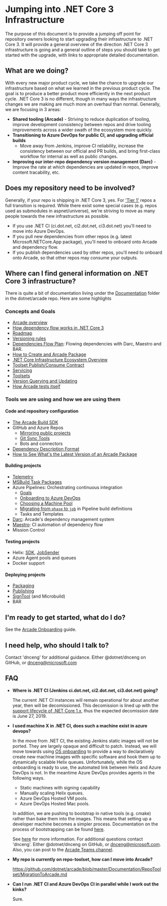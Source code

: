 # Jumping into .NET Core 3 Infrastructure

The purpose of this document is to provide a jumping off point for repository
owners looking to start upgrading their infrastructure to .NET Core 3. It will
provide a general overview of the direction .NET Core 3 infrastructure is going
and a general outline of steps you should take to get started with the upgrade,
with links to appropriate detailed documentation.

## What are we doing?

With every new major product cycle, we take the chance to upgrade our
infrastructure based on what we learned in the previous product cycle. The goal
is to produce a better product more efficiently in the next product cycle.  .NET
Core 3 is no different, though in many ways the infrastructure changes we are
making are much more an overhaul than normal.  Generally, we are focusing in 3
areas:
- **Shared tooling (Arcade)** - Striving to reduce duplication of tooling,
  improve development consistency between repos and drive tooling improvements
  across a wider swath of the ecosystem more quickly.
- **Transitioning to Azure DevOps for public CI, and upgrading official builds**
  - Move away from Jenkins, improve CI reliability, increase the consistency
  between our official and PR builds, and bring first-class workflow for
  internal as well as public changes.
- **Improving our inter-repo dependency version management (Darc)** - Improve
  the rate at which dependencies are updated in repos, improve content
  tracability, etc.

## Does my repository need to be involved?

Generally, if your repo is shipping in .NET Core 3, yes.  For ['Tier
1'](TierOneRepos.md) repos a full transition is required.  While there exist
some special cases (e.g. repos used as submodules in aspnet/universe), we're
striving to move as many people towards the new infrastructure as possible.
- If you use .NET CI (ci.dot.net, ci2.dot.net, ci3.dot.net) you'll need to move
  into Azure DevOps.
- If you pull new dependencies from other repos (e.g. latest
  Microsoft.NETCore.App package), you'll need to onboard onto Arcade and
  dependency flow.
- If you publish dependencies used by other repos, you'll need to onboard onto
  Arcade, so that other repos may consume your outputs.

## Where can I find general information on .NET Core 3 infrastructure?

There is quite a bit of documentation living under the
[Documentation](../Documentation/) folder in the dotnet/arcade repo.  Here are
some highlights

### Concepts and Goals

- [Arcade overview](Overview.md)
- [How dependency flow works in .NET Core
  3](BranchesChannelsAndSubscriptions.md)
- [Roadmap](CorePackages/PackagesRoadmap.md)
- [Versioning rules](CorePackages/Versioning.md)
- [Dependencies Flow Plan](DependenciesFlowPlan.md): Flowing dependencies with Darc, Maestro and BAR.
- [How to Create and Arcade Package](HowToCreatePackages.md)
- [.NET Core Infrastructure Ecosystem Overview](InfrastructureEcosystemOverview.md)
- [Toolset Publish/Consume Contract](PublishConsumeContract.md)
- [Servicing](Servicing.md)
- [Toolsets](Toolsets.md)
- [Version Querying and Updating](VersionQueryingAndUpdating.md)
- [How Arcade tests itself](Validation/Overview.md)

### Tools we are using and how we are using them

#### Code and repository configuration
  - [The Arcade Build SDK](ArcadeSdk.md)
  - GitHub and Azure Repos
    - [Mirroring public projects](AzureDevOps/internal-mirror.md)
    - [Git Sync Tools](GitSyncTools.md)
    - Bots and connectors
  - [Dependency Description Format](DependencyDescriptionFormat.md)
  - [How to See What's the Latest Version of an Arcade Package](SeePackagesLatestVersion.md)

#### Building projects
  - [Telemetry](CorePackages/Telemetry.md)
  - [MSBuild Task Packages](TaskPackages.md)
  - Azure Pipelines: Orchestrating continuous integration
    - [Goals](AzureDevOps/WritingBuildDefinitions.md)
    - [Onboarding to Azure DevOps](AzureDevOps/AzureDevOpsOnboarding.md)
    - [Choosing a Machine Pool](ChoosingAMachinePool.md)
    - [Migrating from `phase` to `job`](AzureDevOps/PhaseToJobSchemaChange.md) in Pipeline build definitions
    - Tasks and Templates
  - [Darc](Darc.md): Arcade's dependency management system
  - [Maestro](Maestro.md): CI automation of dependency flow
  - Mission Control

#### Testing projects
  - Helix: [SDK](../src/Microsoft.DotNet.Helix/Sdk/Readme.md), [JobSender](../src/Microsoft.DotNet.Helix/Sdk/Readme.md)
  - Azure Agent pools and queues
  - Docker support

#### Deploying projects
  - [Packaging](CorePackages/Packaging.md)
  - [Publishing](CorePackages/Publishing.md)
  - [SignTool](CorePackages/Signing.md) (and Microbuild)
  - BAR


## I'm ready to get started, what do I do?

See the [Arcade Onboarding](Onboarding.md) guide.

## I need help, who should I talk to?

Contact 'dnceng' for additional guidance.  Either @dotnet/dnceng on GitHub, or
dnceng@microsoft.com

## FAQ

- **Where is .NET CI (Jenkins ci.dot.net, ci2.dot.net, ci3.dot.net) going?**

  The current .NET CI instances will remain operational for about another year,
  then will be decomissioned.  This decomission is lined up with the [support
  lifecycle of .NET Core 1.x](https://www.microsoft.com/net/support/policy),
  thus the expected decomission date is June 27, 2019.

- **I used machine X in .NET CI, does such a machine exist in azure devops?**

  In the move from .NET CI, the existing Jenkins static images will not be
  ported.  They are largely opaque and difficult to patch.  Instead, we will
  move towards using [OS
  onboarding](https://dev.azure.com/dnceng/internal/_git/dotnet-helix-machines?path=%2FREADME.md&version=GBmaster)
  to provide a way to declaratively create new machine images with specific
  software and hook them up to dynamically scalable Helix queues. Unfortunately,
  while the OS onboarding is ready to use, the automated link between Helix and
  Azure DevOps is not. In the meantime Azure DevOps provides agents in the
  following ways.
    - Static machines with signing capability
    - Manually scaling Helix queues.
    - Azure DevOps Hosted VM pools.
    - Azure DevOps Hosted Mac pools.

  In addition, we are pushing to bootstrap in native tools (e.g. cmake) rather
  than bake them into the images.  This means that setting up a developer
  machine becomes a simpler process.  Documentation on the process of
  bootstrapping can be found [here](./NativeToolBootstrapping.md).

  See [here](AzureDevOps/AzureDevOpsOnboarding.md#agent-queues) for more information. For
  additional questions contact 'dnceng'. Either @dotnet/dnceng on GitHub, or
  dnceng@microsoft.com.  Also, you can post to the [Arcade Teams channel](https://teams.microsoft.com/l/channel/19%3acf9dc0ac9753432dbac4023239a9965f%40thread.skype/Arcade?groupId=147df318-61de-4f04-8f7b-ecd328c256bb&tenantId=72f988bf-86f1-41af-91ab-2d7cd011db47).

- **My repo is currently on repo-toolset, how can I move into Arcade?**

  https://github.com/dotnet/arcade/blob/master/Documentation/RepoToolset/MigrationToArcade.md

- **Can I run .NET CI and Azure DevOps CI in parallel while I work out the
  kinks?**

  Sure.
